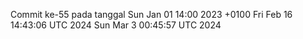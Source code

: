 Commit ke-55 pada tanggal Sun Jan 01 14:00 2023 +0100
Fri Feb 16 14:43:06 UTC 2024
Sun Mar  3 00:45:57 UTC 2024
